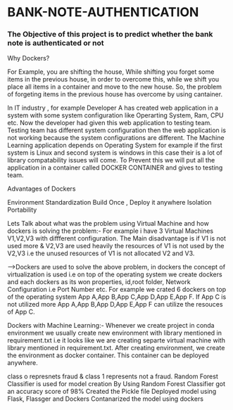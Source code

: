 # BANK-NOTE-AUTHENTICATION
### The Objective of this project is to predict whether the bank note is authenticated or not
Why Dockers?

For Example, you are shifting the house, While shifting you forget some items in the previous house, in order to overcome this, 
while we shift you place all items in a container and move to the new house. So, the problem of forgeting items in the previous house has overcome by using cantainer.

 In IT industry , for example Developer A has created web application in a system with some system configuration like Operarting System, Ram, CPU etc. 
 Now the developer had given this web application to testing team. Testing team has different system configuration then the web application is not working
 because the system configurations are different. The Machine Learning application depends on Operating System for example if the first system is Linux and 
 second system is windows  in this case their is a lot of library compatability issues will come. To Prevent this we will put all the application in a container called DOCKER CONTAINER and gives to testing team.

Advantages of Dockers

Environment Standardization
Build Once , Deploy it anywhere
Isolation
Portability


Lets Talk about what was the problem using Virtual Machine and how dockers is solving the problem:-
   For example i have 3 Virtual Machines V1,V2,V3 with diffferent configuration. The Main disadvantage is if V1 is not used more & V2,V3 are used heavily the
   resources of V1 is not used by the V2,V3 i.e the unused resources of V1 is not allocated V2 and V3.


-->Dockers are used to solve the above problem, in dockers the concept of virtualization is used i.e on top of the operating system we create dockers and each 
dockers as its won properties, id,root folder, Network Configuration i.e Port Number etc. For example we crated 6 dockers on top of the operating system App A,App B,App C,App D,App E,App F. If App C is not utilized more App A,App B,App D,App E,App F can utilize the resouces of App C.

Dockers with Machine Learning:-
        Whenever we create project in conda environment we usually create new environment with library mentioned in requirement.txt  i.e it looks like we are 
        creating separte virtual machine with library mentioned in requirement.txt. After creating environment, we create the environment as docker container. 
        This container can be deployed anywhere.


class o represnets fraud & class 1 represents not a fraud.
Random Forest Classifier is used for model creation
By Using Random Forest Classifier got an accuracy score of 98%
Created the Pickle file
Deployed model using Flask, Flassger and Dockers
Contanarized the model using dockers

